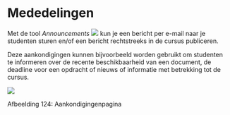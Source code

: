 # Mededelingen

Met de tool _Announcements_ ![](../../.gitbook/assets/graphics226.png) kun je een bericht per e-mail naar je studenten sturen en/of een bericht rechtstreeks in de cursus publiceren.

Deze aankondigingen kunnen bijvoorbeeld worden gebruikt om studenten te informeren over de recente beschikbaarheid van een document, de deadline voor een opdracht of nieuws of informatie met betrekking tot de cursus.

![](../../.gitbook/assets/images163%20%281%29.png)

Afbeelding 124: Aankondigingenpagina

